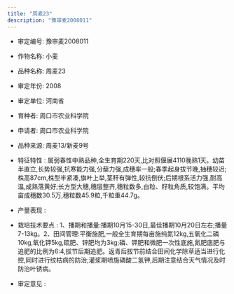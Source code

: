 ```yaml
---
title: "周麦23"
description: "豫审麦2008011"
---
```

* 审定编号:  豫审麦2008011

*  作物名称:  小麦

*  品种名称:  周麦23

*  审定年份:  2008

*  审定单位:  河南省

* 育种者:  周口市农业科学院

*  申请者:  周口市农业科学院

*  品种来源:  周麦13/新麦9号

*  特征特性 : 
属弱春性中熟品种,全生育期220天,比对照偃展4110晚熟1天。幼苗半直立,长势较强,抗寒能力强,分蘖力强,成穗率一般;春季起身拔节晚,抽穗较迟;株高87cm,株型半紧凑,旗叶上举,茎秆有弹性,较抗倒伏;后期根系活力强,耐高温,成熟落黄好;长方型大穗,穗层整齐,穗粒数多,白粒、籽粒角质,较饱满。平均亩成穗数30.5万,穗粒数45.9粒,千粒重44.7g。
 
*  产量表现 : 


*  栽培技术要点 : 
1、播期和播量:播期10月15-30日,最佳播期10月20日左右;播量7-13kg。2、田间管理:平衡施肥,一般全生育期每亩施纯氮12kg,五氧化二磷10kg,氧化钾5kg,硫肥、锌肥均为3kg;磷、钾肥和微肥一次性底施,氮肥底肥与追肥的比例为6:4,拔节后期追肥。返青后拔节前结合田间化学除草适当进行化控,同时进行纹枯病的防治;灌浆期喷施磷酸二氢钾,后期注意结合天气情况及时防治叶锈病。

*  审定意见 : 

